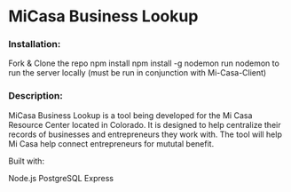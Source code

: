# MiCasa Business Lookup

### Installation:

Fork & Clone the repo
npm install
npm install -g nodemon
run nodemon to run the server locally (must be run in conjunction with Mi-Casa-Client)

### Description:

MiCasa Business Lookup is a tool being developed for the Mi Casa Resource Center located in Colorado. It is designed to help centralize their records of businesses and entrepreneurs they work with. The tool will help Mi Casa help connect entrepreneurs for mututal benefit.

Built with:

Node.js
PostgreSQL
Express
